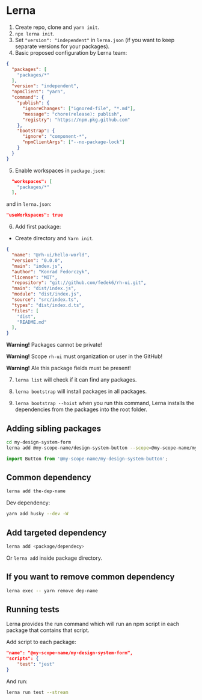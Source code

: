 # Lerna

1. Create repo, clone and `yarn init`.
2. `npx lerna init`.
3. Set `"version": "independent"` in `lerna.json` (if you want to keep separate versions for your packages).
4. Basic proposed configuration by Lerna team:

```json
{
  "packages": [
    "packages/*"
  ],
  "version": "independent",
  "npmClient": "yarn",
  "command": {
    "publish": {
      "ignoreChanges": ["ignored-file", "*.md"],
      "message": "chore(release): publish",
      "registry": "https://npm.pkg.github.com"
    },
    "bootstrap": {
      "ignore": "component-*",
      "npmClientArgs": ["--no-package-lock"]
    }
  } 
}
```

5. Enable workspaces in `package.json`:

```json
  "workspaces": [
    "packages/*"
  ],
```

and in `lerna.json`:

```json
"useWorkspaces": true
```

6. Add first package:
  - Create directory and `Yarn init`.

```json
{
  "name": "@rh-ui/hello-world",
  "version": "0.0.0",
  "main": "index.js",
  "author": "Konrad Fedorczyk",
  "license": "MIT",
  "repository": "git://github.com/fedek6/rh-ui.git",
  "main": "dist/index.js",
  "module": "dist/index.js",
  "source": "src/index.ts",
  "types": "dist/index.d.ts",
  "files": [
    "dist",
    "README.md"
  ],
}
```

**Warning!** Packages cannot be private!

**Warning!** Scope `rh-ui` must organization or user in the GitHub!

**Warning!** Ale this package fields must be present!

7. `lerna list` will check if it can find any packages.

8. `lerna bootstrap` will install packages in all packages.

9. `lerna bootstrap --hoist` when you run this command, Lerna installs the dependencies from the packages into the root folder.

## Adding sibling packages

```bash
cd my-design-system-form 
lerna add @my-scope-name/design-system-button --scope=@my-scope-name/my-design-system-form
```

```js
import Button from '@my-scope-name/my-design-system-button';
```

## Common dependency 

```bash
lerna add the-dep-name
```

Dev dependency:

```bash
yarn add husky --dev -W
```

## Add targeted dependency

```bash
lerna add <package/dependecy>
```

Or `lerna add` inside package directory.


## If you want to remove common dependency

```bash
lerna exec -- yarn remove dep-name
```

## Running tests

Lerna provides the run command which will run an npm script in each package that contains that script.

Add script to each package:

```json
"name": "@my-scope-name/my-design-system-form",
"scripts": {
    "test": "jest"
}
```

And run:

```bash
lerna run test --stream
```